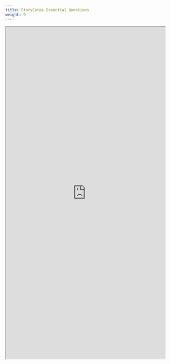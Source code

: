```yaml
---
title: StoryCorps Essential Questions
weight: 9
---
```


<iframe src="https://docs.google.com/document/d/e/2PACX-1vSu7YW9fahAFJNuJUG8IPOUODqRAl8OsJAz_ipFAS6SX6fbqyjwmzi9rZ2QEo9nIo_9op2_qMp0TdvI/pub?embedded=true" width="100%" height="1050"></iframe>